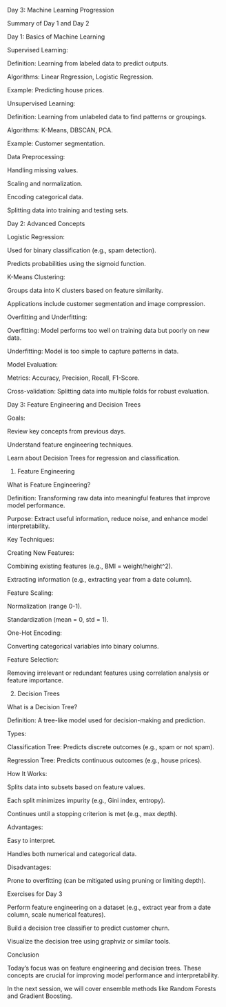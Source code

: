 Day 3: Machine Learning Progression

Summary of Day 1 and Day 2

Day 1: Basics of Machine Learning

Supervised Learning:

Definition: Learning from labeled data to predict outputs.

Algorithms: Linear Regression, Logistic Regression.

Example: Predicting house prices.

Unsupervised Learning:

Definition: Learning from unlabeled data to find patterns or groupings.

Algorithms: K-Means, DBSCAN, PCA.

Example: Customer segmentation.

Data Preprocessing:

Handling missing values.

Scaling and normalization.

Encoding categorical data.

Splitting data into training and testing sets.

Day 2: Advanced Concepts

Logistic Regression:

Used for binary classification (e.g., spam detection).

Predicts probabilities using the sigmoid function.

K-Means Clustering:

Groups data into K clusters based on feature similarity.

Applications include customer segmentation and image compression.

Overfitting and Underfitting:

Overfitting: Model performs too well on training data but poorly on new data.

Underfitting: Model is too simple to capture patterns in data.

Model Evaluation:

Metrics: Accuracy, Precision, Recall, F1-Score.

Cross-validation: Splitting data into multiple folds for robust evaluation.

Day 3: Feature Engineering and Decision Trees

Goals:

Review key concepts from previous days.

Understand feature engineering techniques.

Learn about Decision Trees for regression and classification.

1. Feature Engineering

What is Feature Engineering?

Definition: Transforming raw data into meaningful features that improve model performance.

Purpose: Extract useful information, reduce noise, and enhance model interpretability.

Key Techniques:

Creating New Features:

Combining existing features (e.g., BMI = weight/height^2).

Extracting information (e.g., extracting year from a date column).

Feature Scaling:

Normalization (range 0-1).

Standardization (mean = 0, std = 1).

One-Hot Encoding:

Converting categorical variables into binary columns.

Feature Selection:

Removing irrelevant or redundant features using correlation analysis or feature importance.

2. Decision Trees

What is a Decision Tree?

Definition: A tree-like model used for decision-making and prediction.

Types:

Classification Tree: Predicts discrete outcomes (e.g., spam or not spam).

Regression Tree: Predicts continuous outcomes (e.g., house prices).

How It Works:

Splits data into subsets based on feature values.

Each split minimizes impurity (e.g., Gini index, entropy).

Continues until a stopping criterion is met (e.g., max depth).

Advantages:

Easy to interpret.

Handles both numerical and categorical data.

Disadvantages:

Prone to overfitting (can be mitigated using pruning or limiting depth).

Exercises for Day 3

Perform feature engineering on a dataset (e.g., extract year from a date column, scale numerical features).

Build a decision tree classifier to predict customer churn.

Visualize the decision tree using graphviz or similar tools.

Conclusion

Today’s focus was on feature engineering and decision trees. These concepts are crucial for improving model performance and interpretability.

In the next session, we will cover ensemble methods like Random Forests and Gradient Boosting.
